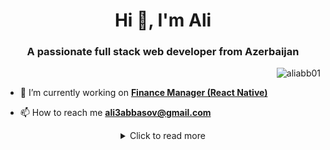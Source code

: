 <h1 align="center">Hi 👋, I'm Ali</h1>
<h3 align="center">A passionate full stack web developer from Azerbaijan</h3>

<p align="right"> <img src="https://komarev.com/ghpvc/?username=aliabb01&label=Profile%20views&color=1778F2&style=flat" alt="aliabb01" /> </p>

- 🔭 I’m currently working on [**Finance Manager (React Native)**](https://github.com/aliabb01/finance-manager-rn)

- 📫 How to reach me **ali3abbasov@gmail.com**

<details>

<summary align="center">Click to read more</summary>

<h4 align="left">Connect with me:</h4>
<p align="left">
<a href="https://stackoverflow.com/users/12312519" target="blank"><img align="center" src="https://raw.githubusercontent.com/rahuldkjain/github-profile-readme-generator/master/src/images/icons/Social/stack-overflow.svg" alt="12312519" height="30" width="40" /></a>
</p>

<h4 align="left">Languages, Frameworks and Tools:</h4>

<p>

<img width="40" height="40" src="https://raw.githubusercontent.com/devicons/devicon/9f4f5cdb393299a81125eb5127929ea7bfe42889/icons/html5/html5-original.svg" >

<img width="40" height="40" src="https://raw.githubusercontent.com/devicons/devicon/9f4f5cdb393299a81125eb5127929ea7bfe42889/icons/css3/css3-original.svg" >

<img width="40" height="40" src="https://raw.githubusercontent.com/devicons/devicon/9f4f5cdb393299a81125eb5127929ea7bfe42889/icons/bootstrap/bootstrap-plain.svg" >

<img width="40" height="40" src="https://raw.githubusercontent.com/devicons/devicon/9f4f5cdb393299a81125eb5127929ea7bfe42889/icons/javascript/javascript-original.svg" >

<img width="40" height="40" src="https://raw.githubusercontent.com/devicons/devicon/9f4f5cdb393299a81125eb5127929ea7bfe42889/icons/jquery/jquery-plain-wordmark.svg" >

<img width="40" height="40" src="https://raw.githubusercontent.com/devicons/devicon/9f4f5cdb393299a81125eb5127929ea7bfe42889/icons/react/react-original.svg" >

<img width="40" height="40" src="https://raw.githubusercontent.com/devicons/devicon/9f4f5cdb393299a81125eb5127929ea7bfe42889/icons/vuejs/vuejs-original.svg" >

<img width="40" height="40" src="https://raw.githubusercontent.com/devicons/devicon/9f4f5cdb393299a81125eb5127929ea7bfe42889/icons/nodejs/nodejs-original.svg" >

<img width="40" height="40" src="https://raw.githubusercontent.com/devicons/devicon/9f4f5cdb393299a81125eb5127929ea7bfe42889/icons/express/express-original-wordmark.svg" >

<img width="40" height="40" src="https://raw.githubusercontent.com/devicons/devicon/9f4f5cdb393299a81125eb5127929ea7bfe42889/icons/csharp/csharp-original.svg" >

<img width="40" height="40" src="https://raw.githubusercontent.com/devicons/devicon/9f4f5cdb393299a81125eb5127929ea7bfe42889/icons/java/java-original.svg" >

<img width="40" height="40" src="https://raw.githubusercontent.com/devicons/devicon/9f4f5cdb393299a81125eb5127929ea7bfe42889/icons/python/python-original.svg" >

<img width="40" height="40" src="https://raw.githubusercontent.com/devicons/devicon/9f4f5cdb393299a81125eb5127929ea7bfe42889/icons/php/php-original.svg" >

<img width="40" height="40" src="https://raw.githubusercontent.com/devicons/devicon/9f4f5cdb393299a81125eb5127929ea7bfe42889/icons/laravel/laravel-plain-wordmark.svg" >

<img width="40" height="40" src="https://raw.githubusercontent.com/devicons/devicon/9f4f5cdb393299a81125eb5127929ea7bfe42889/icons/heroku/heroku-original-wordmark.svg" >

<img width="40" height="40" src="https://raw.githubusercontent.com/devicons/devicon/9f4f5cdb393299a81125eb5127929ea7bfe42889/icons/mysql/mysql-original-wordmark.svg" >

<img width="40" height="40" src="https://raw.githubusercontent.com/devicons/devicon/9f4f5cdb393299a81125eb5127929ea7bfe42889/icons/postgresql/postgresql-original-wordmark.svg" >

<img width="40" height="40" src="https://raw.githubusercontent.com/devicons/devicon/9f4f5cdb393299a81125eb5127929ea7bfe42889/icons/mongodb/mongodb-original.svg" >

<img width="40" height="40" src="https://raw.githubusercontent.com/devicons/devicon/9f4f5cdb393299a81125eb5127929ea7bfe42889/icons/npm/npm-original-wordmark.svg" >

<img width="40" height="40" src="https://raw.githubusercontent.com/devicons/devicon/9f4f5cdb393299a81125eb5127929ea7bfe42889/icons/git/git-original.svg" >

<img width="40" height="40" src="https://raw.githubusercontent.com/devicons/devicon/9f4f5cdb393299a81125eb5127929ea7bfe42889/icons/illustrator/illustrator-plain.svg" >


</p>



<details>

<summary>Github stats:</summary>

<div align="left">

<p><img align="center" src="https://github-readme-stats.vercel.app/api/top-langs?username=aliabb01&show_icons=true&locale=en&layout=compact&theme=algolia" alt="aliabb01" /></p>

<p>&nbsp;<img align="center" src="https://github-readme-stats.vercel.app/api?username=aliabb01&show_icons=true&locale=en&theme=algolia" alt="aliabb01" /></p>

<p><img align="center" src="https://github-readme-streak-stats.herokuapp.com/?user=aliabb01&theme=algolia" alt="aliabb01" /></p>

</div>

</details>



</details>



